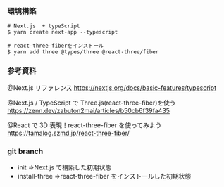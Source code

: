 ### 環境構築

```
# Next.js  + typeScript
$ yarn create next-app --typescript

# react-three-fiberをインストール
$ yarn add three @types/three @react-three/fiber
```

### 参考資料

@Next.js リファレンス
https://nextjs.org/docs/basic-features/typescript

@Next.js / TypeScript で Three.js(react-three-fiber)を使う
https://zenn.dev/zabuton2mai/articles/b50cb6f39fa435

@React で 3D 表現！react-three-fiber を使ってみよう
https://tamalog.szmd.jp/react-three-fiber/

### git branch

- init =>Next.js で構築した初期状態
- install-three =>react-three-fiber をインストールした初期状態
